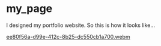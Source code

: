 # my_page

I designed my portfolio website. So this is how it looks like...

[ee80f56a-d99e-412c-8b25-dc550cb1a700.webm](https://user-images.githubusercontent.com/87329654/213761552-fc9a8358-e188-40a1-b587-a49fac3ca5bc.webm)
